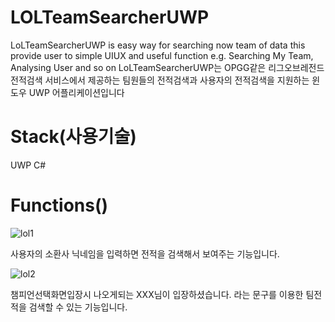 # LOLTeamSearcherUWP

LoLTeamSearcherUWP is easy way for searching now team of data this provide user to simple UIUX and useful function e.g. Searching My Team, Analysing User and so on
LoLTeamSearcherUWP는 OPGG같은 리그오브레전드 전적검색 서비스에서 제공하는 팀원들의 전적검색과 사용자의 전적검색을 지원하는 윈도우 UWP 어플리케이션입니다

# Stack(사용기술)

UWP 
C#

# Functions()
![lol1](https://user-images.githubusercontent.com/38588097/81426545-4fe7cc80-9194-11ea-8a83-02d801e8d790.png)

사용자의 소환사 닉네임을 입력하면 전적을 검색해서 보여주는 기능입니다.

![lol2](https://user-images.githubusercontent.com/38588097/81426671-7c9be400-9194-11ea-8297-f439542aa4eb.png)

챔피언선택화면입장시 나오게되는 XXX님이 입장하셨습니다. 라는 문구를 이용한 팀전적을 검색할 수 있는 기능입니다.
